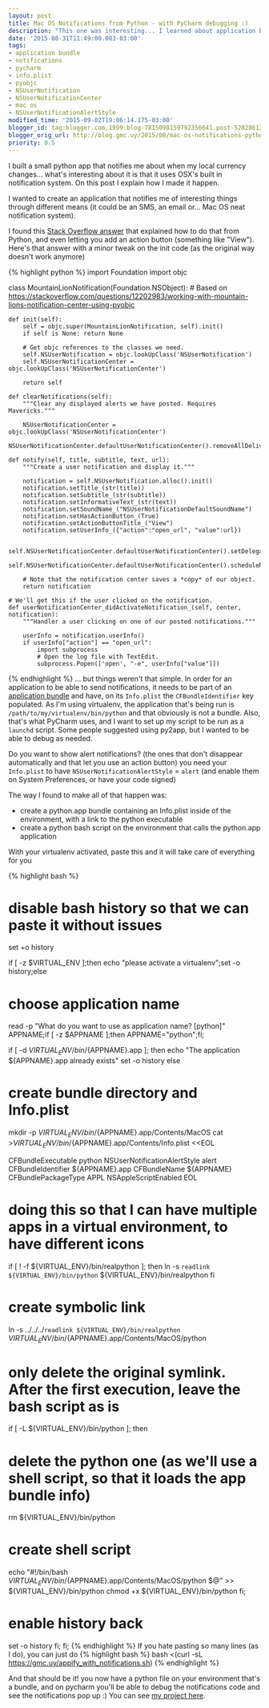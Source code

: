 ```yaml
---
layout: post
title: Mac OS Notifications from Python - with PyCharm debugging :)
description: "This one was interesting... I learned about application bundles how to use the OSX notification system from python (via PyObjC, which I didn't know existed)"
date: '2015-08-31T11:49:00.003-03:00'
tags:
- application bundle
- notifications
- pycharm
- info.plist
- pyobjc
- NSUserNotification
- NSUserNotificationCenter
- mac os
- NSUserNotificationAlertStyle
modified_time: '2015-09-02T19:06:14.175-03:00'
blogger_id: tag:blogger.com,1999:blog-7815098159792356641.post-5282861200093004190
blogger_orig_url: http://blog.gmc.uy/2015/08/mac-os-notifications-python-pyobjc.html
priority: 0.5
---
```

I built a small python app that notifies me about when my local currency changes... what's interesting about it is that it uses OSX's built in notification system. On this post I explain how I made it happen.

<!--more-->

I wanted to create an application that notifies me of interesting things through different means (it could be an SMS, an email or... Mac OS neat notification system).

I found this [Stack Overflow answer](https://stackoverflow.com/a/21534503/920295) that explained how to do that from Python, and even letting you add an action button (something like "View"). Here's that answer with a minor tweak on the init code (as the original way doesn't work anymore)

{% highlight python %}
import Foundation
import objc

class MountainLionNotification(Foundation.NSObject):
    # Based on https://stackoverflow.com/questions/12202983/working-with-mountain-lions-notification-center-using-pyobjc

    def init(self):
        self = objc.super(MountainLionNotification, self).init()
        if self is None: return None

        # Get objc references to the classes we need.
        self.NSUserNotification = objc.lookUpClass('NSUserNotification')
        self.NSUserNotificationCenter = objc.lookUpClass('NSUserNotificationCenter')

        return self

    def clearNotifications(self):
        """Clear any displayed alerts we have posted. Requires Mavericks."""

        NSUserNotificationCenter = objc.lookUpClass('NSUserNotificationCenter')
        NSUserNotificationCenter.defaultUserNotificationCenter().removeAllDeliveredNotifications()

    def notify(self, title, subtitle, text, url):
        """Create a user notification and display it."""

        notification = self.NSUserNotification.alloc().init()
        notification.setTitle_(str(title))
        notification.setSubtitle_(str(subtitle))
        notification.setInformativeText_(str(text))
        notification.setSoundName_("NSUserNotificationDefaultSoundName")
        notification.setHasActionButton_(True)
        notification.setActionButtonTitle_("View")
        notification.setUserInfo_({"action":"open_url", "value":url})

        self.NSUserNotificationCenter.defaultUserNotificationCenter().setDelegate_(self)
        self.NSUserNotificationCenter.defaultUserNotificationCenter().scheduleNotification_(notification)

        # Note that the notification center saves a *copy* of our object.
        return notification

    # We'll get this if the user clicked on the notification.
    def userNotificationCenter_didActivateNotification_(self, center, notification):
        """Handler a user clicking on one of our posted notifications."""

        userInfo = notification.userInfo()
        if userInfo["action"] == "open_url":
            import subprocess
            # Open the log file with TextEdit.
            subprocess.Popen(['open', "-e", userInfo["value"]])
{% endhighlight %}
... but things weren't that simple. In order for an application to be able to send notifications, it needs to be part of an [application bundle](https://en.wikipedia.org/wiki/Bundle_(OS_X)#OS_X_application_bundles) and have, on its `Info.plist` the `CFBundleIdentifier` key populated. As I'm using virtualenv, the application that's being run is `/path/to/my/virtualenv/bin/python` and that obviously is not a bundle. Also, that's what PyCharm uses, and I want to set up my script to be run as a `launchd` script. Some people suggested using py2app, but I wanted to be able to debug as needed.

Do you want to show alert notifications? (the ones that don't disappear automatically and that let you use an action button) you need your `Info.plist` to have `NSUserNotificationAlertStyle` = `alert` (and enable them on System Preferences, or have your code signed)

The way I found to make all of that happen was:

* create a python.app bundle containing an Info.plist inside of the environment, with a link to the python executable
* create a python bash script on the environment that calls the python.app application

With your virtualenv activated, paste this and it will take care of everything for you

{% highlight bash %}
# disable bash history so that we can paste it without issues
set +o history

if [ -z $VIRTUAL_ENV ];then echo "please activate a virtualenv";set -o history;else

# choose application name
read -p "What do you want to use as application name? [python]" APPNAME;if [ -z $APPNAME ];then APPNAME="python";fi;

if [ -d ${VIRTUAL_ENV}/bin/${APPNAME}.app ]; then
 echo "The application ${APPNAME}.app already exists"
 set -o history
else

# create bundle directory and Info.plist
mkdir -p ${VIRTUAL_ENV}/bin/${APPNAME}.app/Contents/MacOS
cat >${VIRTUAL_ENV}/bin/${APPNAME}.app/Contents/Info.plist <<EOL
<?xml version="1.0" encoding="UTF-8"?>
<!DOCTYPE plist PUBLIC "-//Apple Computer//DTD PLIST 1.0//EN" "http://www.apple.com/DTDs/PropertyList-1.0.dtd">
<plist version="1.0">
<dict>
 <key>CFBundleExecutable</key>
 <string>python</string>
 <key>NSUserNotificationAlertStyle</key>
 <string>alert</string>
 <key>CFBundleIdentifier</key>
 <string>${APPNAME}.app</string>
 <key>CFBundleName</key>
 <string>${APPNAME}</string>
 <key>CFBundlePackageType</key>
 <string>APPL</string>
 <key>NSAppleScriptEnabled</key>
 <true/>
</dict>
</plist>
EOL

# doing this so that I can have multiple apps in a virtual environment, to have different icons
if [ ! -f ${VIRTUAL_ENV}/bin/realpython ]; then
    ln -s `readlink ${VIRTUAL_ENV}/bin/python` ${VIRTUAL_ENV}/bin/realpython
fi

# create symbolic link
ln -s ../../../`readlink ${VIRTUAL_ENV}/bin/realpython` ${VIRTUAL_ENV}/bin/${APPNAME}.app/Contents/MacOS/python

# only delete the original symlink. After the first execution, leave the bash script as is
if [ -L ${VIRTUAL_ENV}/bin/python ]; then
 # delete the python one (as we'll use a shell script, so that it loads the app bundle info)
 rm ${VIRTUAL_ENV}/bin/python

 # create shell script
 echo "#!/bin/bash
${VIRTUAL_ENV}/bin/${APPNAME}.app/Contents/MacOS/python $@" >> ${VIRTUAL_ENV}/bin/python
 chmod +x ${VIRTUAL_ENV}/bin/python
fi;

# enable history back
set -o history
fi;
fi;
{% endhighlight %}
If you hate pasting so many lines (as I do), you can just do
{% highlight bash %}
bash <(curl -sL https://gmc.uy/appify_with_notifications.sh)
{% endhighlight %}

And that should be it! you now have a python file on your environment that's a bundle, and on pycharm you'll be able to debug the notifications code and see the notifications pop up :) You can see [my project here](https://github.com/g3rv4/notify-me-anything).

